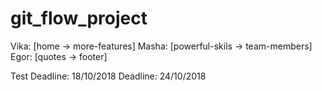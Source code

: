 # git_flow_project
Vika: [home -> more-features]
Masha: [powerful-skils -> team-members]
Egor: [quotes -> footer]

Test Deadline: 18/10/2018
Deadline: 24/10/2018